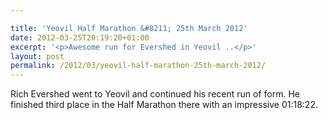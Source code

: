 ```yaml
---

title: 'Yeovil Half Marathon &#8211; 25th March 2012'
date: 2012-03-25T20:19:20+01:00
excerpt: '<p>Awesome run for Evershed in Yeovil ..</p>'
layout: post
permalink: /2012/03/yeovil-half-marathon-25th-march-2012/
---
```

Rich Evershed went to Yeovil and continued his recent run of form. He finished third place in the Half Marathon there with an impressive 01:18:22.